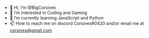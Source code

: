 - 👋 Hi, I’m @BigCorsives
- 👀 I’m interested in Coding and Gaming
- 🌱 I’m currently learning JavaScript and Python
- 📫 How to reach me on discord Corsives#0420 and/or email me at corsives@gmail.com

<!---
BigCorsives/BigCorsives is a ✨ special ✨ repository because its `README.md` (this file) appears on your GitHub profile.
You can click the Preview link to take a look at your changes.
--->
